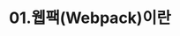 ---
title: 01.웹팩(Webpack)이란
meta:
  - name: description
    content: 깨끗한 코드
  - property: og:title
    content: 깨끗한 코드
  - property: og:description
    content: 깨끗한 코드
---